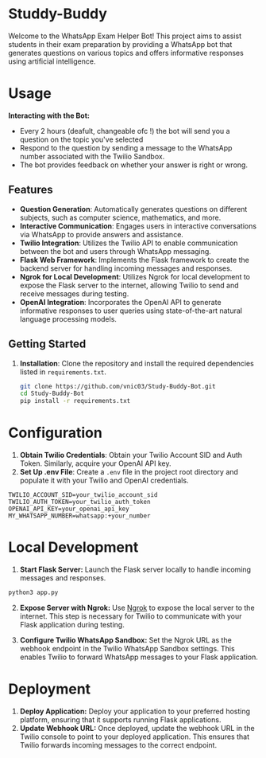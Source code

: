 # Studdy-Buddy

Welcome to the WhatsApp Exam Helper Bot! This project aims to assist students in their exam preparation by providing a WhatsApp bot that generates questions on various topics and offers informative responses using artificial intelligence.

# Usage

**Interacting with the Bot:**
- Every 2 hours (deafult, changeable ofc !) the bot will send you a question on the topic you've selected
- Respond to the question by sending a message to the WhatsApp number associated with the Twilio Sandbox.
- The bot provides feedback on whether your answer is right or wrong.

## Features

- **Question Generation**: Automatically generates questions on different subjects, such as computer science, mathematics, and more.
- **Interactive Communication**: Engages users in interactive conversations via WhatsApp to provide answers and assistance.
- **Twilio Integration**: Utilizes the Twilio API to enable communication between the bot and users through WhatsApp messaging.
- **Flask Web Framework**: Implements the Flask framework to create the backend server for handling incoming messages and responses.
- **Ngrok for Local Development**: Utilizes Ngrok for local development to expose the Flask server to the internet, allowing Twilio to send and receive messages during testing.
- **OpenAI Integration**: Incorporates the OpenAI API to generate informative responses to user queries using state-of-the-art natural language processing models.

## Getting Started

1. **Installation**: Clone the repository and install the required dependencies listed in `requirements.txt`.
   
   ```bash
   git clone https://github.com/vnic03/Study-Buddy-Bot.git
   cd Study-Buddy-Bot
   pip install -r requirements.txt
   ```

# Configuration

1. **Obtain Twilio Credentials**: Obtain your Twilio Account SID and Auth Token. Similarly, acquire your OpenAI API key.
2. **Set Up .env File**: Create a `.env` file in the project root directory and populate it with your Twilio and OpenAI credentials.

```plaintext
TWILIO_ACCOUNT_SID=your_twilio_account_sid
TWILIO_AUTH_TOKEN=your_twilio_auth_token
OPENAI_API_KEY=your_openai_api_key
MY_WHATSAPP_NUMBER=whatsapp:+your_number
```

# Local Development

1. **Start Flask Server:** Launch the Flask server locally to handle incoming messages and responses.
```bash
python3 app.py
```
2. **Expose Server with Ngrok:** Use [Ngrok](https://ngrok.com/) to expose the local server to the internet. This step is necessary for Twilio to communicate with your Flask application during testing.

3. **Configure Twilio WhatsApp Sandbox:** Set the Ngrok URL as the webhook endpoint in the Twilio WhatsApp Sandbox settings. This enables Twilio to forward WhatsApp messages to your Flask application.

# Deployment

1. **Deploy Application:** Deploy your application to your preferred hosting platform, ensuring that it supports running Flask applications.
2. **Update Webhook URL:** Once deployed, update the webhook URL in the Twilio console to point to your deployed application. This ensures that Twilio forwards incoming messages to the correct endpoint.





